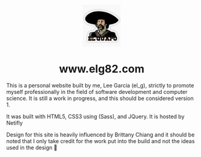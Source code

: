 <p align="center">
<img width="100" src="./resources/images/elg.jpg">
</p>

<h1 align="center">
www.elg82.com
</h1>

This is a personal website built by me, Lee Garcia (el_g), strictly to promote myself professionally in the field of software development and computer science. It is still a work in progress, and this should be considered version 1.

It was built with HTML5, CSS3 using (Sass), and JQuery. It is hosted by Netifly

Design for this site is heavily influenced by Brittany Chiang and it should be noted that I only take credit for the work put into the build and not the ideas used in the design :slightly_smiling_face:
